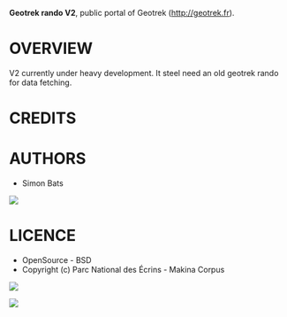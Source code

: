 **Geotrek rando V2**, public portal of Geotrek (http://geotrek.fr).


OVERVIEW
========
V2 currently under heavy development. It steel need an old geotrek rando for data fetching.



CREDITS
=======



AUTHORS
=======

* Simon Bats

[<img src="http://depot.makina-corpus.org/public/logo.gif">](http://www.makina-corpus.com)

LICENCE
=======

* OpenSource - BSD
* Copyright (c) Parc National des Écrins - Makina Corpus

[<img src="http://geotrek.fr/images/logo-pne.png">](http://www.ecrins-parcnational.fr)

[<img src="http://depot.makina-corpus.org/public/logo.gif">](http://www.makina-corpus.com)
